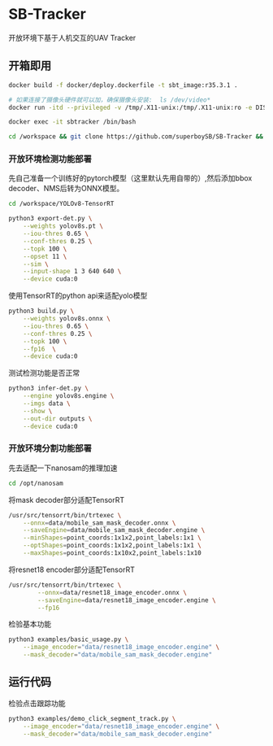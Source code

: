 # SB-Tracker
开放环境下基于人机交互的UAV Tracker

## 开箱即用
```sh
docker build -f docker/deploy.dockerfile -t sbt_image:r35.3.1 .

# 如果连接了摄像头硬件就可以加，确保摄像头安装:  ls /dev/video*
docker run -itd --privileged -v /tmp/.X11-unix:/tmp/.X11-unix:ro -e DISPLAY=$DISPLAY --runtime=nvidia --device /dev/video0:/dev/video0 --device /dev/snd --device /dev/bus/usb --network=host --ipc host --name=sbtracker sbt_image:r35.3.1 /bin/bash

docker exec -it sbtracker /bin/bash

cd /workspace && git clone https://github.com/superboySB/SB-Tracker && cd SB-Tracker
```
### 开放环境检测功能部署
先自己准备一个训练好的pytorch模型（这里默认先用自带的）,然后添加bbox decoder、NMS后转为ONNX模型。
```sh
cd /workspace/YOLOv8-TensorRT

python3 export-det.py \
    --weights yolov8s.pt \
    --iou-thres 0.65 \
    --conf-thres 0.25 \
    --topk 100 \
    --opset 11 \
    --sim \
    --input-shape 1 3 640 640 \
    --device cuda:0
```
使用TensorRT的python api来适配yolo模型
```sh
python3 build.py \
    --weights yolov8s.onnx \
    --iou-thres 0.65 \
    --conf-thres 0.25 \
    --topk 100 \
    --fp16  \
    --device cuda:0
```
测试检测功能是否正常
```sh
python3 infer-det.py \
    --engine yolov8s.engine \
    --imgs data \
    --show \
    --out-dir outputs \
    --device cuda:0
```

### 开放环境分割功能部署
先去适配一下nanosam的推理加速
```sh
cd /opt/nanosam
```
将mask decoder部分适配TensorRT
```sh
/usr/src/tensorrt/bin/trtexec \
    --onnx=data/mobile_sam_mask_decoder.onnx \
    --saveEngine=data/mobile_sam_mask_decoder.engine \
    --minShapes=point_coords:1x1x2,point_labels:1x1 \
    --optShapes=point_coords:1x1x2,point_labels:1x1 \
    --maxShapes=point_coords:1x10x2,point_labels:1x10
```
将resnet18 encoder部分适配TensorRT
```sh
/usr/src/tensorrt/bin/trtexec \
        --onnx=data/resnet18_image_encoder.onnx \
        --saveEngine=data/resnet18_image_encoder.engine \
        --fp16
```
检验基本功能
```sh
python3 examples/basic_usage.py \
    --image_encoder="data/resnet18_image_encoder.engine" \
    --mask_decoder="data/mobile_sam_mask_decoder.engine"
```

## 运行代码
检验点击跟踪功能
```sh
python3 examples/demo_click_segment_track.py \
    --image_encoder="data/resnet18_image_encoder.engine" \
    --mask_decoder="data/mobile_sam_mask_decoder.engine"
```